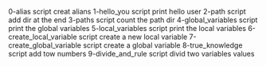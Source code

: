 0-alias script creat alians
1-hello_you script print hello user
2-path script add dir at the end
3-paths script count the path dir
4-global_variables script print the global variables
5-local_variables script print the local variables
6-create_local_variable script create a new local variable
7-create_global_variable script create a global variable
8-true_knowledge script add tow numbers
9-divide_and_rule script divid two variables values
